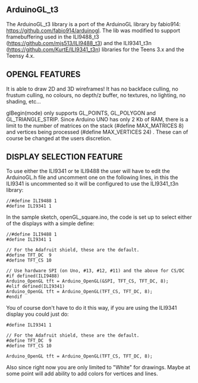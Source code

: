 ## ArduinoGL_t3

The ArduinoGL_t3 library is a port of the ArduinoGL library by fabio914: https://github.com/fabio914/arduinogl.  The lib was modified to support framebuffering used in the ILI9488_t3 (https://github.com/mjs513/ILI9488_t3) and the ILI9341_t3n (https://github.com/KurtE/ILI9341_t3n) libraries for the Teens 3.x and the Teensy 4.x.

## OPENGL FEATURES

It is able to draw 2D and 3D wireframes! It has no backface culling, no frustum culling, no colours, no depth/z buffer, no textures, no lighting, no shading, etc...

glBegin(mode) only supports GL_POINTS, GL_POLYGON and GL_TRIANGLE_STRIP. Since Arduino UNO has only 2 Kb of RAM, there is a limit to the number of matrices on the stack (#define MAX_MATRICES 8) and vertices being processed (#define MAX_VERTICES 24) .  These can of course be changed at the users discretion.

## DISPLAY SELECTION FEATURE

To use either the ILI9341 or te ILI9488 the user will have to edit the ArduinoGL.h file and uncomment one on the following lines, in this the ILI9341 is uncommented so it will be configured to use the ILI9341_t3n library:
```
//#define ILI9488 1
#define ILI9341 1
```

In the sample sketch, openGL_square.ino, the code is set up to select either of the displays with a simple define:
```
//#define ILI9488 1
#define ILI9341 1

// For the Adafruit shield, these are the default.
#define TFT_DC  9
#define TFT_CS 10

// Use hardware SPI (on Uno, #13, #12, #11) and the above for CS/DC
#if defined(ILI9488)
Arduino_OpenGL tft = Arduino_OpenGL(&SPI, TFT_CS, TFT_DC, 8);
#elif defined(ILI9341)
Arduino_OpenGL tft = Arduino_OpenGL(TFT_CS, TFT_DC, 8);
#endif
```
You of course don't have to do it this way, if you are using the ILI9341 display you could just do:
```
#define ILI9341 1

// For the Adafruit shield, these are the default.
#define TFT_DC  9
#define TFT_CS 10

Arduino_OpenGL tft = Arduino_OpenGL(TFT_CS, TFT_DC, 8);
```

Also since right now you are only limited to "White" for drawings.  Maybe at some point will add ability to add colors for vertices and lines.

